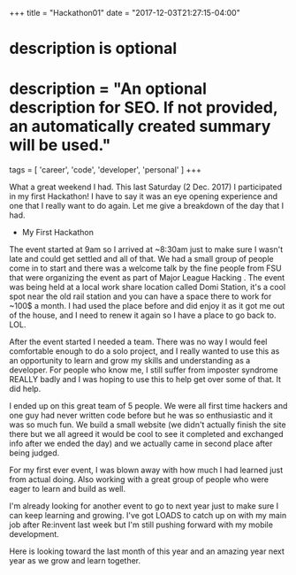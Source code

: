 +++
title = "Hackathon01"
date = "2017-12-03T21:27:15-04:00"

#
# description is optional
#
# description = "An optional description for SEO. If not provided, an automatically created summary will be used."

tags = [ 'career', 'code', 'developer', 'personal' ]
+++

What a great weekend I had. This last Saturday (2 Dec. 2017) I participated in my first Hackathon! I have to say it was an eye opening experience and one that I really want to do again. Let me give a breakdown of the day that I had.

- <large> My First Hackathon </large>

The event started at 9am so I arrived at ~8:30am just to make sure I wasn't late and could get settled and all of that. We had a small group of people come in to start and there was a welcome talk by the fine people from FSU that were organizing the event as part of Major League Hacking <MLH>. The event was being held at a local work share location called Domi Station, it's a cool spot near the old rail station and you can have a space there to work for ~100$ a month. I had used the place before and did enjoy it as it got me out of the house, and I need to renew it again so I have a place to go back to. LOL.

After the event started I needed a team. There was no way I would feel comfortable enough to do a solo project, and I really wanted to use this as an opportunity to learn and grow my skills and understanding as a developer. For people who know me, I still suffer from imposter syndrome REALLY badly and I was hoping to use this to help get over some of that. It did help.

I ended up on this great team of 5 people. We were all first time hackers and one guy had never written code before but he was so enthusiastic and it was so much fun. We build a small website (we didn't actually finish the site there but we all agreed it would be cool to see it completed and exchanged info after we ended the day) and we actually came in second place after being judged.

For my first ever event, I was blown away with how much I had learned just from actual doing. Also working with a great group of people who were eager to learn and build as well.

I'm already looking for another event to go to next year just to make sure I can keep learning and growing. I've got LOADS to catch up on with my main job after Re:invent last week but I'm still pushing forward with my mobile development.

Here is looking toward the last month of this year and an amazing year next year as we grow and learn together.
